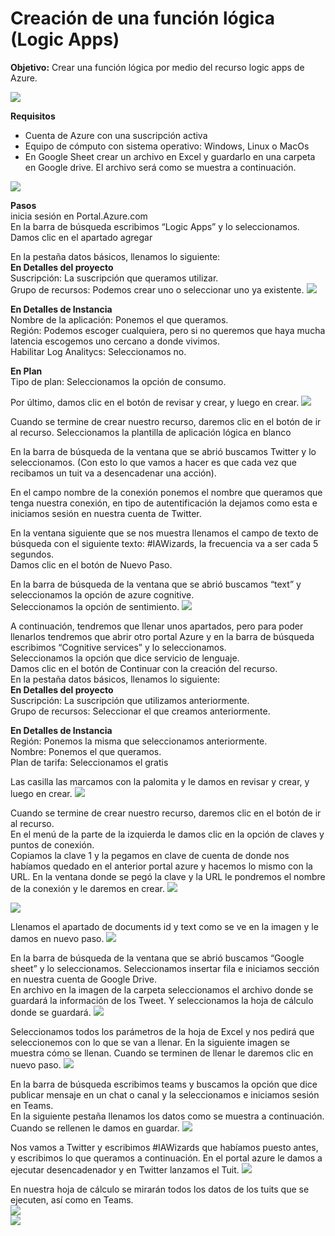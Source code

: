 # Creación de una función lógica (Logic Apps) 
**Objetivo:** Crear una función lógica por medio del recurso logic apps de Azure.

![](/imagenes/Logic-Apps.png)

**Requisitos**
- Cuenta de Azure con una suscripción activa
- Equipo de cómputo con sistema operativo: Windows, Linux o MacOs
- En Google Sheet crear un archivo en Excel y guardarlo en una carpeta en Google drive. El archivo será como se muestra a continuación.

![](/imagenes/Imagen0.png)
 
**Pasos**  
inicia sesión en Portal.Azure.com  
En la barra de búsqueda escribimos “Logic Apps” y lo seleccionamos.  
Damos clic en el apartado agregar

En la pestaña datos básicos, llenamos lo siguiente:  
**En Detalles del proyecto**  
Suscripción: La suscripción que queramos utilizar.  
Grupo de recursos: Podemos crear uno o seleccionar uno ya existente.
![](/imagenes/Imagen1.png)

**En Detalles de Instancia**  
Nombre de la aplicación: Ponemos el que queramos.  
Región: Podemos escoger cualquiera, pero si no queremos que haya mucha latencia escogemos uno cercano a donde vivimos.  
Habilitar Log Analitycs: Seleccionamos no.

**En Plan**  
Tipo de plan: Seleccionamos la opción de consumo.

Por último, damos clic en el botón de revisar y crear, y luego en crear.
![](/imagenes/Imagen2.png)

Cuando se termine de crear nuestro recurso, daremos clic en el botón de ir al recurso.
Seleccionamos la plantilla de aplicación lógica en blanco

En la barra de búsqueda de la ventana que se abrió buscamos Twitter y lo seleccionamos. (Con esto lo que vamos a hacer es que cada vez que recibamos un tuit va a desencadenar una acción).

En el campo nombre de la conexión ponemos el nombre que queramos que tenga nuestra conexión, en tipo de autentificación la dejamos como esta e iniciamos sesión en nuestra cuenta de Twitter.

En la ventana siguiente que se nos muestra llenamos el campo de texto de búsqueda con el siguiente texto: #IAWizards, la frecuencia va a ser cada 5 segundos.  
Damos clic en el botón de Nuevo Paso.

En la barra de búsqueda de la ventana que se abrió buscamos “text” y seleccionamos la opción de azure cognitive.  
Seleccionamos la opción de sentimiento.
![](/imagenes/Imagen3.png)

A continuación, tendremos que llenar unos apartados, pero para poder llenarlos tendremos que abrir otro portal Azure y en la barra de búsqueda escribimos “Cognitive services” y lo seleccionamos.  
Seleccionamos la opción que dice servicio de lenguaje.  
Damos clic en el botón de Continuar con la creación del recurso.  
En la pestaña datos básicos, llenamos lo siguiente:  
**En Detalles del proyecto**  
Suscripción: La suscripción que utilizamos anteriormente.  
Grupo de recursos: Seleccionar el que creamos anteriormente.

**En Detalles de Instancia**  
Región: Ponemos la misma que seleccionamos anteriormente.  
Nombre: Ponemos el que queramos.  
Plan de tarifa: Seleccionamos el gratis 

Las casilla las marcamos con la palomita y le damos en revisar y crear, y luego en crear.
![](/imagenes/Imagen4.png)

Cuando se termine de crear nuestro recurso, daremos clic en el botón de ir al recurso.  
En el menú de la parte de la izquierda le damos clic en la opción de claves y puntos de conexión.  
Copiamos la clave 1 y la pegamos en clave de cuenta de donde nos habíamos quedado en el anterior portal azure y hacemos lo mismo con la URL. En la ventana donde se pegó la clave y la URL le pondremos el nombre de la conexión y le daremos en crear. 
![](/imagenes/Imagen5.png)

![](/imagenes/Imagen6.png)

Llenamos el apartado de documents id y text como se ve en la imagen y le damos en nuevo paso.
![](/imagenes/Imagen7.png)

En la barra de búsqueda de la ventana que se abrió buscamos “Google sheet” y lo seleccionamos.
Seleccionamos insertar fila e iniciamos sección en nuestra cuenta de Google Drive.  
En archivo en la imagen de la carpeta seleccionamos el archivo donde se guardará la información de los Tweet. Y seleccionamos la hoja de cálculo donde se guardará.
![](/imagenes/Imagen8.png)

Seleccionamos todos los parámetros de la hoja de Excel y nos pedirá que seleccionemos con lo que se van a llenar. En la siguiente imagen se muestra cómo se llenan. Cuando se terminen de llenar le daremos clic en nuevo paso.
![](/imagenes/Imagen9.png)

En la barra de búsqueda escribimos teams y buscamos la opción que dice publicar mensaje en un chat o canal y la seleccionamos e iniciamos sesión en Teams.  
En la siguiente pestaña llenamos los datos como se muestra a continuación. Cuando se rellenen le damos en guardar.
![](/imagenes/Imagen10.png)

Nos vamos a Twitter y escribimos #IAWizards que habíamos puesto antes, y escribimos lo que queramos a continuación. En el portal azure le damos a ejecutar desencadenador y en Twitter lanzamos el Tuit. 
![](/imagenes/Imagen11.png)

En nuestra hoja de cálculo se mirarán todos los datos de los tuits que se ejecuten, así como en Teams.  
![](/imagenes/Imagen12.png)  
![](/imagenes/Imagen13.png)